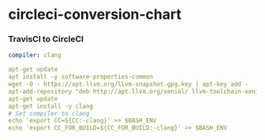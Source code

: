 # circleci-conversion-chart

### TravisCI to CircleCI


```yaml
compiler: clang
```

```yaml
apt-get update
apt install -y software-properties-common
wget -O - https://apt.llvm.org/llvm-snapshot.gpg.key | apt-key add -        
apt-add-repository "deb http://apt.llvm.org/xenial/ llvm-toolchain-xenial main"
apt-get update
apt-get install -y clang
# Set compiler to clang 
echo 'export CC=${CC:-clang}' >> $BASH_ENV
echo 'export CC_FOR_BUILD=${CC_FOR_BUILD:-clang}' >> $BASH_ENV
```

